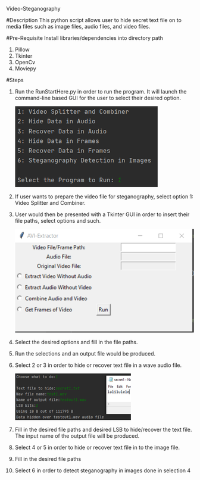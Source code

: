 Video-Steganography

#Description
This python script allows user to hide secret text file
on to media files such as image files, audio files, and video files.

#Pre-Requisite
Install libraries/dependencies into directory path
1) Pillow
2) Tkinter
3) OpenCv
4) Moviepy

#Steps
1) Run the RunStartHere.py in order to run the program.
   It will launch the command-line based GUI for the user to select their desired option.

	![Main Gui](/images/maingui.PNG)

2) If user wants to prepare the video file for steganography, select option 1: Video Splitter and Combiner.
3) User would then be presented with a Tkinter GUI in order to insert their file paths, select options and such.

	![Avi Gui](/images/avigui.PNG)

4) Select the desired options and fill in the file paths.
5) Run the selections and an output file would be produced.
6) Select 2 or 3 in order to hide or recover text file in a wave audio file.

	![Hide Audio](/images/hideaud.png)

7) Fill in the desired file paths and desired LSB to hide/recover the text file. The input name of the output file will be produced. 
8) Select 4 or 5 in order to hide or recover text file in to the image file.
9) Fill in the desired file paths
10) Select 6 in order to detect steganography in images done in selection 4
